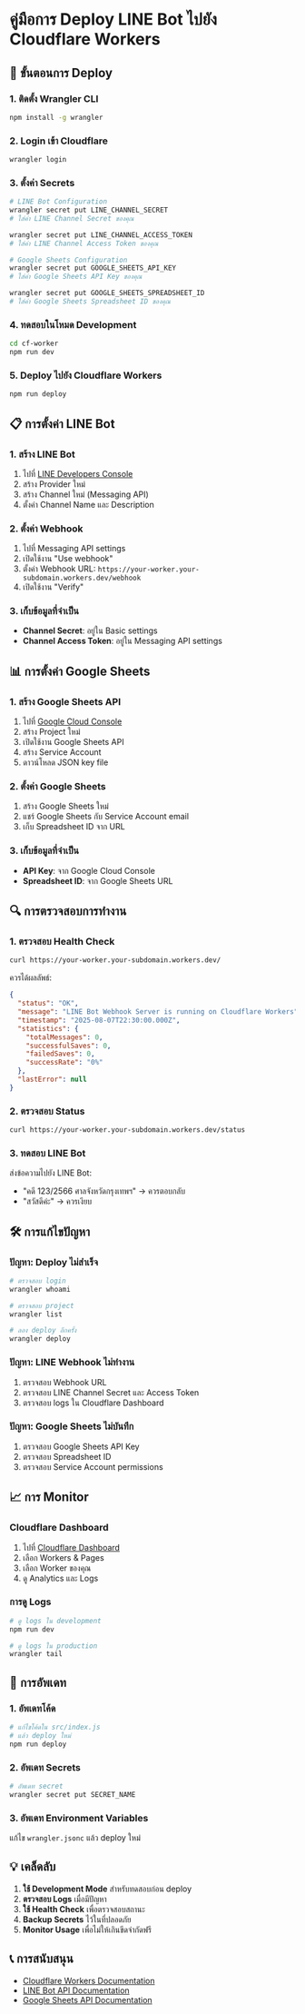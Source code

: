 # คู่มือการ Deploy LINE Bot ไปยัง Cloudflare Workers

## 🚀 ขั้นตอนการ Deploy

### 1. ติดตั้ง Wrangler CLI

```bash
npm install -g wrangler
```

### 2. Login เข้า Cloudflare

```bash
wrangler login
```

### 3. ตั้งค่า Secrets

```bash
# LINE Bot Configuration
wrangler secret put LINE_CHANNEL_SECRET
# ใส่ค่า LINE Channel Secret ของคุณ

wrangler secret put LINE_CHANNEL_ACCESS_TOKEN
# ใส่ค่า LINE Channel Access Token ของคุณ

# Google Sheets Configuration
wrangler secret put GOOGLE_SHEETS_API_KEY
# ใส่ค่า Google Sheets API Key ของคุณ

wrangler secret put GOOGLE_SHEETS_SPREADSHEET_ID
# ใส่ค่า Google Sheets Spreadsheet ID ของคุณ
```

### 4. ทดสอบในโหมด Development

```bash
cd cf-worker
npm run dev
```

### 5. Deploy ไปยัง Cloudflare Workers

```bash
npm run deploy
```

## 📋 การตั้งค่า LINE Bot

### 1. สร้าง LINE Bot

1. ไปที่ [LINE Developers Console](https://developers.line.biz/)
2. สร้าง Provider ใหม่
3. สร้าง Channel ใหม่ (Messaging API)
4. ตั้งค่า Channel Name และ Description

### 2. ตั้งค่า Webhook

1. ไปที่ Messaging API settings
2. เปิดใช้งาน "Use webhook"
3. ตั้งค่า Webhook URL: `https://your-worker.your-subdomain.workers.dev/webhook`
4. เปิดใช้งาน "Verify"

### 3. เก็บข้อมูลที่จำเป็น

- **Channel Secret**: อยู่ใน Basic settings
- **Channel Access Token**: อยู่ใน Messaging API settings

## 📊 การตั้งค่า Google Sheets

### 1. สร้าง Google Sheets API

1. ไปที่ [Google Cloud Console](https://console.cloud.google.com/)
2. สร้าง Project ใหม่
3. เปิดใช้งาน Google Sheets API
4. สร้าง Service Account
5. ดาวน์โหลด JSON key file

### 2. ตั้งค่า Google Sheets

1. สร้าง Google Sheets ใหม่
2. แชร์ Google Sheets กับ Service Account email
3. เก็บ Spreadsheet ID จาก URL

### 3. เก็บข้อมูลที่จำเป็น

- **API Key**: จาก Google Cloud Console
- **Spreadsheet ID**: จาก Google Sheets URL

## 🔍 การตรวจสอบการทำงาน

### 1. ตรวจสอบ Health Check

```bash
curl https://your-worker.your-subdomain.workers.dev/
```

ควรได้ผลลัพธ์:
```json
{
  "status": "OK",
  "message": "LINE Bot Webhook Server is running on Cloudflare Workers",
  "timestamp": "2025-08-07T22:30:00.000Z",
  "statistics": {
    "totalMessages": 0,
    "successfulSaves": 0,
    "failedSaves": 0,
    "successRate": "0%"
  },
  "lastError": null
}
```

### 2. ตรวจสอบ Status

```bash
curl https://your-worker.your-subdomain.workers.dev/status
```

### 3. ทดสอบ LINE Bot

ส่งข้อความไปยัง LINE Bot:
- "คดี 123/2566 ศาลจังหวัดกรุงเทพฯ" → ควรตอบกลับ
- "สวัสดีค่ะ" → ควรเงียบ

## 🛠️ การแก้ไขปัญหา

### ปัญหา: Deploy ไม่สำเร็จ

```bash
# ตรวจสอบ login
wrangler whoami

# ตรวจสอบ project
wrangler list

# ลอง deploy อีกครั้ง
wrangler deploy
```

### ปัญหา: LINE Webhook ไม่ทำงาน

1. ตรวจสอบ Webhook URL
2. ตรวจสอบ LINE Channel Secret และ Access Token
3. ตรวจสอบ logs ใน Cloudflare Dashboard

### ปัญหา: Google Sheets ไม่บันทึก

1. ตรวจสอบ Google Sheets API Key
2. ตรวจสอบ Spreadsheet ID
3. ตรวจสอบ Service Account permissions

## 📈 การ Monitor

### Cloudflare Dashboard

1. ไปที่ [Cloudflare Dashboard](https://dash.cloudflare.com/)
2. เลือก Workers & Pages
3. เลือก Worker ของคุณ
4. ดู Analytics และ Logs

### การดู Logs

```bash
# ดู logs ใน development
npm run dev

# ดู logs ใน production
wrangler tail
```

## 🔄 การอัพเดท

### 1. อัพเดทโค้ด

```bash
# แก้ไขโค้ดใน src/index.js
# แล้ว deploy ใหม่
npm run deploy
```

### 2. อัพเดท Secrets

```bash
# อัพเดท secret
wrangler secret put SECRET_NAME
```

### 3. อัพเดท Environment Variables

แก้ไข `wrangler.jsonc` แล้ว deploy ใหม่

## 💡 เคล็ดลับ

1. **ใช้ Development Mode** สำหรับทดสอบก่อน deploy
2. **ตรวจสอบ Logs** เมื่อมีปัญหา
3. **ใช้ Health Check** เพื่อตรวจสอบสถานะ
4. **Backup Secrets** ไว้ในที่ปลอดภัย
5. **Monitor Usage** เพื่อไม่ให้เกินขีดจำกัดฟรี

## 📞 การสนับสนุน

- [Cloudflare Workers Documentation](https://developers.cloudflare.com/workers/)
- [LINE Bot API Documentation](https://developers.line.biz/en/docs/messaging-api/)
- [Google Sheets API Documentation](https://developers.google.com/sheets/api)
